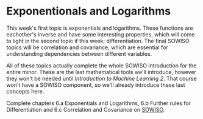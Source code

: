 
# Exponentionals and Logarithms

This week's first topic is exponentials and logarithms. These functions are
eachother's inverse and have some interesting properties, which will come to
light in the second topic if this week; differentiation. The final SOWISO
topics will be correlation and covariance, which are essential for
understanding dependencies between different variables.

All of these topics actually complete the whole SOWISO introduction for the
entire minor. These are the last mathematical tools we'll introduce, however
they won't be needed until *Introduction to Machine Learning 2*. That course
won't have a SOWISO component, so we'll already introduce these last concepts
here.

Complete chapters 6.a Exponentials and Logarithms, 6.b Further rules for
Differentiation and 6.c Correlation and Covariance on [SOWISO](https://uva.sowiso.nl/).
